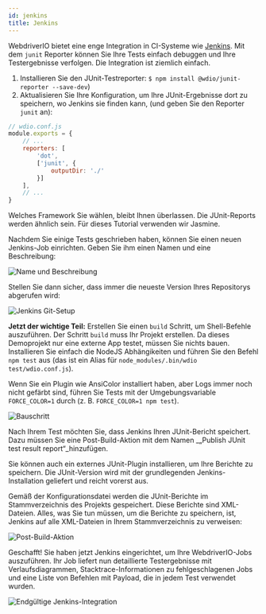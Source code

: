 ```yaml
---
id: jenkins
title: Jenkins
---
```


WebdriverIO bietet eine enge Integration in CI-Systeme wie [Jenkins](https://jenkins-ci.org). Mit dem `junit` Reporter können Sie Ihre Tests einfach debuggen und Ihre Testergebnisse verfolgen. Die Integration ist ziemlich einfach.

1. Installieren Sie den JUnit-Testreporter: `$ npm install @wdio/junit-reporter --save-dev`)
1. Aktualisieren Sie Ihre Konfiguration, um Ihre JUnit-Ergebnisse dort zu speichern, wo Jenkins sie finden kann, (und geben Sie den Reporter `junit` an):

```js
// wdio.conf.js
module.exports = {
    // ...
    reporters: [
        'dot',
        ['junit', {
            outputDir: './'
        }]
    ],
    // ...
}
```

Welches Framework Sie wählen, bleibt Ihnen überlassen. Die JUnit-Reports werden ähnlich sein. Für dieses Tutorial verwenden wir Jasmine.

Nachdem Sie einige Tests geschrieben haben, können Sie einen neuen Jenkins-Job einrichten. Geben Sie ihm einen Namen und eine Beschreibung:

![Name und Beschreibung](/img/jenkins/jobname.png "Name und Beschreibung")

Stellen Sie dann sicher, dass immer die neueste Version Ihres Repositorys abgerufen wird:

![Jenkins Git-Setup](/img/jenkins/gitsetup.png "Jenkins Git-Setup")

**Jetzt der wichtige Teil:** Erstellen Sie einen `build` Schritt, um Shell-Befehle auszuführen. Der Schritt `build` muss Ihr Projekt erstellen. Da dieses Demoprojekt nur eine externe App testet, müssen Sie nichts bauen. Installieren Sie einfach die NodeJS Abhängikeiten und führen Sie den Befehl `npm test` aus (das ist ein Alias für `node_modules/.bin/wdio test/wdio.conf.js`).

Wenn Sie ein Plugin wie AnsiColor installiert haben, aber Logs immer noch nicht gefärbt sind, führen Sie Tests mit der Umgebungsvariable `FORCE_COLOR=1` durch (z. B. `FORCE_COLOR=1 npm test`).

![Bauschritt](/img/jenkins/runjob.png "Bauschritt")

Nach Ihrem Test möchten Sie, dass Jenkins Ihren JUnit-Bericht speichert. Dazu müssen Sie eine Post-Build-Aktion mit dem Namen _„Publish JUnit test result report“_hinzufügen.

Sie können auch ein externes JUnit-Plugin installieren, um Ihre Berichte zu speichern. Die JUnit-Version wird mit der grundlegenden Jenkins-Installation geliefert und reicht vorerst aus.

Gemäß der Konfigurationsdatei werden die JUnit-Berichte im Stammverzeichnis des Projekts gespeichert. Diese Berichte sind XML-Dateien. Alles, was Sie tun müssen, um die Berichte zu speichern, ist, Jenkins auf alle XML-Dateien in Ihrem Stammverzeichnis zu verweisen:

![Post-Build-Aktion](/img/jenkins/postjob.png "Post-Build-Aktion")

Geschafft! Sie haben jetzt Jenkins eingerichtet, um Ihre WebdriverIO-Jobs auszuführen. Ihr Job liefert nun detaillierte Testergebnisse mit Verlaufsdiagrammen, Stacktrace-Informationen zu fehlgeschlagenen Jobs und eine Liste von Befehlen mit Payload, die in jedem Test verwendet wurden.

![Endgültige Jenkins-Integration](/img/jenkins/final.png "Endgültige Jenkins-Integration")

